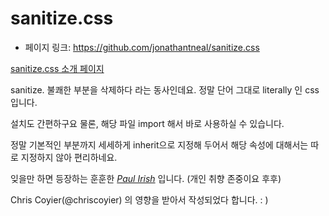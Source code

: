 sanitize.css
==================================================
- 페이지 링크: https://github.com/jonathantneal/sanitize.css

[sanitize.css 소개 페이지](http://jonathantneal.github.io/sanitize.css)

sanitize. 불쾌한 부분을 삭제하다 라는 동사인데요. 정말 단어 그대로 literally 인 css 입니다.

설치도 간편하구요 물론, 해당 파일 import 해서 바로 사용하실 수 있습니다.

정말 기본적인 부분까지 세세하게 inherit으로 지정해 두어서 해당 속성에 대해서는 따로 지정하지 않아 편리하네요.

잊을만 하면 등장하는 훈훈한 *[Paul Irish](http://www.paulirish.com/about/)* 입니다. (개인 취향 존중이요 후후)

Chris Coyier(@chriscoyier) 의 영향을 받아서 작성되었다 합니다. : )
